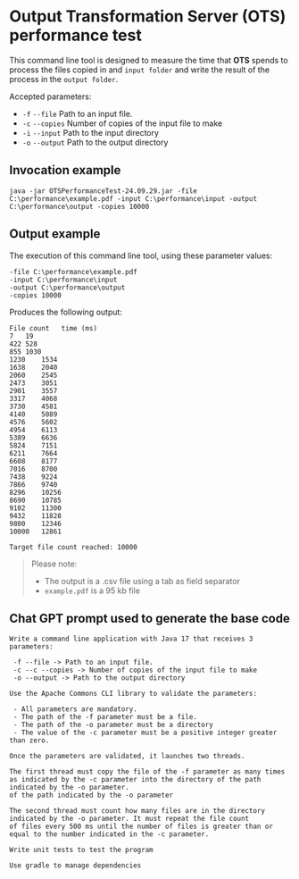# Output Transformation Server (OTS) performance test

This command line tool is designed to measure the time that **OTS** spends to process the files 
copied in and `input folder` and write the result of the process in the `output folder`.

Accepted parameters:

 - `-f` `--file` Path to an input file.
 - `-c` `--copies` Number of copies of the input file to make
 - `-i` `--input` Path to the input directory
 - `-o` `--output` Path to the output directory

## Invocation example

```
java -jar OTSPerformanceTest-24.09.29.jar -file C:\performance\example.pdf -input C:\performance\input -output C:\performance\output -copies 10000
```

## Output example

The execution of this command line tool, using these parameter values:

```
-file C:\performance\example.pdf
-input C:\performance\input
-output C:\performance\output
-copies 10000
```

Produces the following output:

```
File count 	 time (ms)
7	19
422	528
855	1030
1230	1534
1638	2040
2060	2545
2473	3051
2901	3557
3317	4068
3730	4581
4140	5089
4576	5602
4954	6113
5389	6636
5824	7151
6211	7664
6608	8177
7016	8700
7438	9224
7866	9740
8296	10256
8690	10785
9102	11300
9432	11828
9800	12346
10000	12861

Target file count reached: 10000
```

> Please note:
> - The output is a .csv file using a tab as field separator
> - `example.pdf` is a 95 kb file

## Chat GPT prompt used to generate the base code

```
Write a command line application with Java 17 that receives 3 parameters:

 -f --file -> Path to an input file.
 -c --c --copies -> Number of copies of the input file to make
 -o --output -> Path to the output directory
 
Use the Apache Commons CLI library to validate the parameters: 

 - All parameters are mandatory.
 - The path of the -f parameter must be a file.
 - The path of the -o parameter must be a directory
 - The value of the -c parameter must be a positive integer greater than zero.
 
Once the parameters are validated, it launches two threads.

The first thread must copy the file of the -f parameter as many times as indicated by the -c parameter into the directory of the path indicated by the -o parameter. 
of the path indicated by the -o parameter

The second thread must count how many files are in the directory indicated by the -o parameter. It must repeat the file count
of files every 500 ms until the number of files is greater than or equal to the number indicated in the -c parameter.

Write unit tests to test the program

Use gradle to manage dependencies
```